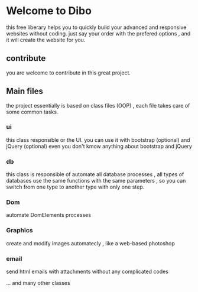 # Welcome to Dibo
this free liberary helps you to quickly build your advanced and responsive websites without coding.
just say your order with the prefered options , and it will create the website for you.

## contribute
you are welcome to contribute in this great project.

## Main files
the project essentially is based on class files (OOP) , each file takes care of some common tasks.

### ui
this class responsible or the UI.
you can use it with bootstrap (optional) and jQuery (optional) even you don't kmow anything about bootstrap and jQuery

### db
this class is responsible of automate all database processes , all types of databases use the same functions with the same parameters , so you can switch from one type to another type with only one step.

### Dom
automate DomElements processes

### Graphics
create and modify images automatecly , like a web-based photoshop

### email
send html emails with attachments without any complicated codes

... and many other classes

